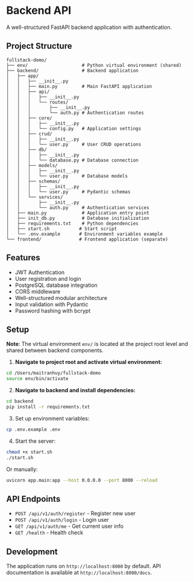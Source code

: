 # Backend API

A well-structured FastAPI backend application with authentication.

## Project Structure

```
fullstack-demo/
├── env/                    # Python virtual environment (shared)
├── backend/                # Backend application
│   ├── app/
│   │   ├── __init__.py
│   │   ├── main.py         # Main FastAPI application
│   │   ├── api/
│   │   │   ├── __init__.py
│   │   │   └── routes/
│   │   │       ├── __init__.py
│   │   │       └── auth.py # Authentication routes
│   │   ├── core/
│   │   │   ├── __init__.py
│   │   │   └── config.py   # Application settings
│   │   ├── crud/
│   │   │   ├── __init__.py
│   │   │   └── user.py     # User CRUD operations
│   │   ├── db/
│   │   │   ├── __init__.py
│   │   │   └── database.py # Database connection
│   │   ├── models/
│   │   │   ├── __init__.py
│   │   │   └── user.py     # Database models
│   │   ├── schemas/
│   │   │   ├── __init__.py
│   │   │   └── user.py     # Pydantic schemas
│   │   └── services/
│   │       ├── __init__.py
│   │       └── auth.py     # Authentication services
│   ├── main.py             # Application entry point
│   ├── init_db.py          # Database initialization
│   ├── requirements.txt    # Python dependencies
│   ├── start.sh           # Start script
│   └── .env.example       # Environment variables example
└── frontend/              # Frontend application (separate)
```

## Features

- JWT Authentication
- User registration and login
- PostgreSQL database integration
- CORS middleware
- Well-structured modular architecture
- Input validation with Pydantic
- Password hashing with bcrypt

## Setup

**Note**: The virtual environment `env/` is located at the project root level and shared between backend components.

1. **Navigate to project root and activate virtual environment:**
```bash
cd /Users/maitranhuy/fullstack-demo
source env/bin/activate
```

2. **Navigate to backend and install dependencies:**
```bash
cd backend
pip install -r requirements.txt
```

3. Set up environment variables:
```bash
cp .env.example .env
```

4. Start the server:
```bash
chmod +x start.sh
./start.sh
```

Or manually:
```bash
uvicorn app.main:app --host 0.0.0.0 --port 8000 --reload
```

## API Endpoints

- `POST /api/v1/auth/register` - Register new user
- `POST /api/v1/auth/login` - Login user
- `GET /api/v1/auth/me` - Get current user info
- `GET /health` - Health check

## Development

The application runs on `http://localhost:8000` by default.
API documentation is available at `http://localhost:8000/docs`.
